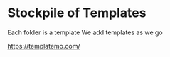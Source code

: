 # Stockpile of Templates
Each folder is a template
We add templates as we go

https://templatemo.com/
  
